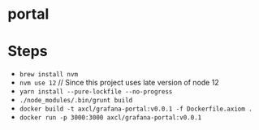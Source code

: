 # portal

# Steps

- `brew install nvm`
- `nvm use 12` // Since this project uses late version of node 12
- `yarn install --pure-lockfile --no-progress`
- `./node_modules/.bin/grunt build`
- `docker build -t axcl/grafana-portal:v0.0.1 -f Dockerfile.axiom .`
- `docker run -p 3000:3000 axcl/grafana-portal:v0.0.1`
